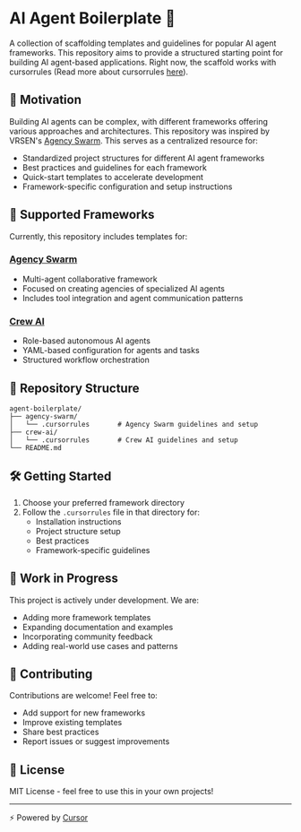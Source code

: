 # AI Agent Boilerplate 🤖

A collection of scaffolding templates and guidelines for popular AI agent frameworks. This repository aims to provide a structured starting point for building AI agent-based applications. Right now, the scaffold works with cursorrules (Read more about cursorrules [here](https://medium.com/@ashinno43/what-are-cursor-rules-and-how-to-use-them-ec558468d139)).

## 🎯 Motivation

Building AI agents can be complex, with different frameworks offering various approaches and architectures. This repository was inspired by VRSEN's [Agency Swarm](https://vrsen.github.io/agency-swarm). This serves as a centralized resource for:

- Standardized project structures for different AI agent frameworks
- Best practices and guidelines for each framework
- Quick-start templates to accelerate development
- Framework-specific configuration and setup instructions

## 🚀 Supported Frameworks

Currently, this repository includes templates for:

### [Agency Swarm](https://vrsen.github.io/agency-swarm)
- Multi-agent collaborative framework
- Focused on creating agencies of specialized AI agents
- Includes tool integration and agent communication patterns

### [Crew AI](https://docs.crewai.com)
- Role-based autonomous AI agents
- YAML-based configuration for agents and tasks
- Structured workflow orchestration

## 📁 Repository Structure

```
agent-boilerplate/
├── agency-swarm/
│   └── .cursorrules       # Agency Swarm guidelines and setup
├── crew-ai/
│   └── .cursorrules       # Crew AI guidelines and setup
└── README.md
```

## 🛠️ Getting Started

1. Choose your preferred framework directory
2. Follow the `.cursorrules` file in that directory for:
   - Installation instructions
   - Project structure setup
   - Best practices
   - Framework-specific guidelines

## 🚧 Work in Progress

This project is actively under development. We are:
- Adding more framework templates
- Expanding documentation and examples
- Incorporating community feedback
- Adding real-world use cases and patterns

## 🤝 Contributing

Contributions are welcome! Feel free to:
- Add support for new frameworks
- Improve existing templates
- Share best practices
- Report issues or suggest improvements

## 📄 License

MIT License - feel free to use this in your own projects!

---
⚡️ Powered by [Cursor](https://cursor.com/)
